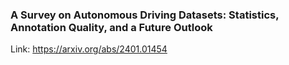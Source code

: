 ### A Survey on Autonomous Driving Datasets: Statistics, Annotation Quality, and a Future Outlook

Link: https://arxiv.org/abs/2401.01454

